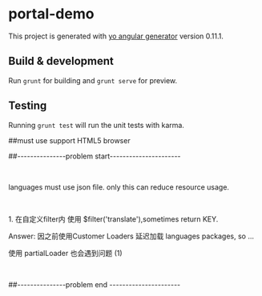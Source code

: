 # portal-demo

This project is generated with [yo angular generator](https://github.com/yeoman/generator-angular)
version 0.11.1.

## Build & development

Run `grunt` for building and `grunt serve` for preview.

## Testing

Running `grunt test` will run the unit tests with karma.

##must use support HTML5 browser

<p>##---------------problem start----------------------</p>
<br/>
<p>languages must use json file. only this can reduce resource usage.</p>
<br/>
<p>1. 在自定义filter内 使用 $filter('translate'),sometimes return KEY.</p>
<p>Answer: 因之前使用Customer Loaders 延迟加载 languages packages, so ...</p>
<p>使用 partialLoader 也会遇到问题 (1)</p>
<br/>
<p>##---------------problem end ----------------------</p>